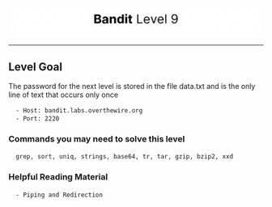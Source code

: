 # ![Bandit Level 9](https://github.com/YunusEmreAlps/Scenarios/blob/master/CTF/ctf-bandit/Bandit%20Assets/Bandit9.png?raw=true)

---

## Level Goal

The password for the next level is stored in the file data.txt and is the only line of text that occurs only once

``` {.sh}
  - Host: bandit.labs.overthewire.org
  - Port: 2220
```

### Commands you may need to solve this level

``` {.sh}
  grep, sort, uniq, strings, base64, tr, tar, gzip, bzip2, xxd
```

### Helpful Reading Material

``` {.sh}
  - Piping and Redirection
```
